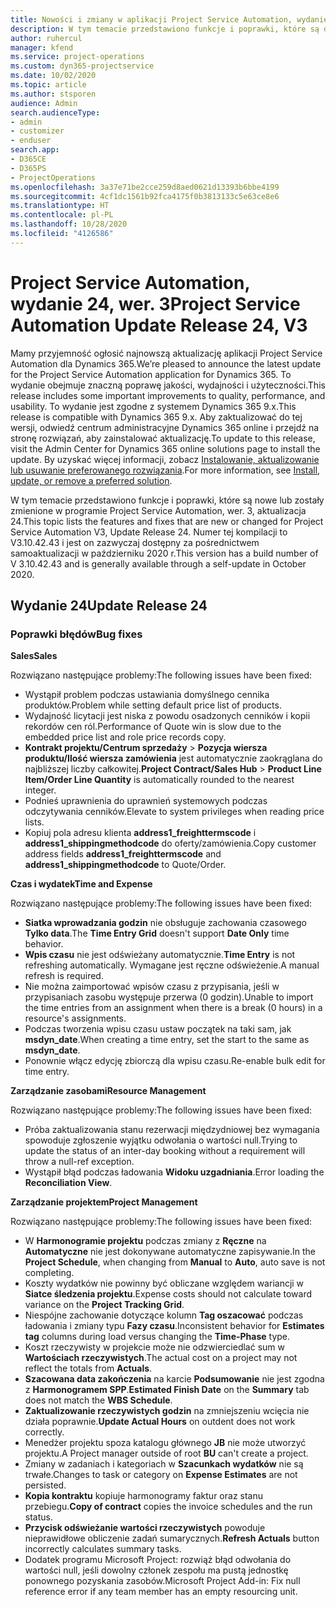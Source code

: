 ```yaml
---
title: Nowości i zmiany w aplikacji Project Service Automation, wydanie 24, wer. 3
description: W tym temacie przedstawiono funkcje i poprawki, które są dostępne w programie Project Service Automation, aktualizacja 24, wer. 3.
author: ruhercul
manager: kfend
ms.service: project-operations
ms.custom: dyn365-projectservice
ms.date: 10/02/2020
ms.topic: article
ms.author: stsporen
audience: Admin
search.audienceType:
- admin
- customizer
- enduser
search.app:
- D365CE
- D365PS
- ProjectOperations
ms.openlocfilehash: 3a37e71be2cce259d8aed0621d13393b6bbe4199
ms.sourcegitcommit: 4cf1dc1561b92fca4175f0b3813133c5e63ce8e6
ms.translationtype: HT
ms.contentlocale: pl-PL
ms.lasthandoff: 10/28/2020
ms.locfileid: "4126586"
---
```

# <a name="project-service-automation-update-release-24-v3"></a><span data-ttu-id="a0fb5-103">Project Service Automation, wydanie 24, wer. 3</span><span class="sxs-lookup"><span data-stu-id="a0fb5-103">Project Service Automation Update Release 24, V3</span></span>

<span data-ttu-id="a0fb5-104">Mamy przyjemność ogłosić najnowszą aktualizację aplikacji Project Service Automation dla Dynamics 365.</span><span class="sxs-lookup"><span data-stu-id="a0fb5-104">We’re pleased to announce the latest update for the Project Service Automation application for Dynamics 365.</span></span> <span data-ttu-id="a0fb5-105">To wydanie obejmuje znaczną poprawę jakości, wydajności i użyteczności.</span><span class="sxs-lookup"><span data-stu-id="a0fb5-105">This release includes some important improvements to quality, performance, and usability.</span></span> <span data-ttu-id="a0fb5-106">To wydanie jest zgodne z systemem Dynamics 365 9.x.</span><span class="sxs-lookup"><span data-stu-id="a0fb5-106">This release is compatible with Dynamics 365 9.x.</span></span> <span data-ttu-id="a0fb5-107">Aby zaktualizować do tej wersji, odwiedź centrum administracyjne Dynamics 365 online i przejdź na stronę rozwiązań, aby zainstalować aktualizację.</span><span class="sxs-lookup"><span data-stu-id="a0fb5-107">To update to this release, visit the Admin Center for Dynamics 365 online solutions page to install the update.</span></span> <span data-ttu-id="a0fb5-108">By uzyskać więcej informacji, zobacz [Instalowanie, aktualizowanie lub usuwanie preferowanego rozwiązania](https://docs.microsoft.com/power-platform/admin/install-remove-preferred-solution).</span><span class="sxs-lookup"><span data-stu-id="a0fb5-108">For more information, see [Install, update, or remove a preferred solution](https://docs.microsoft.com/power-platform/admin/install-remove-preferred-solution).</span></span>

<span data-ttu-id="a0fb5-109">W tym temacie przedstawiono funkcje i poprawki, które są nowe lub zostały zmienione w programie Project Service Automation, wer. 3, aktualizacja 24.</span><span class="sxs-lookup"><span data-stu-id="a0fb5-109">This topic lists the features and fixes that are new or changed for Project Service Automation V3, Update Release 24.</span></span> <span data-ttu-id="a0fb5-110">Numer tej kompilacji to V3.10.42.43 i jest on zazwyczaj dostępny za pośrednictwem samoaktualizacji w październiku 2020 r.</span><span class="sxs-lookup"><span data-stu-id="a0fb5-110">This version has a build number of V 3.10.42.43 and is generally available through a self-update in October 2020.</span></span>

## <a name="update-release-24"></a><span data-ttu-id="a0fb5-111">Wydanie 24</span><span class="sxs-lookup"><span data-stu-id="a0fb5-111">Update Release 24</span></span>

### <a name="bug-fixes"></a><span data-ttu-id="a0fb5-112">Poprawki błędów</span><span class="sxs-lookup"><span data-stu-id="a0fb5-112">Bug fixes</span></span>

<span data-ttu-id="a0fb5-113">**Sales**</span><span class="sxs-lookup"><span data-stu-id="a0fb5-113">**Sales**</span></span>

<span data-ttu-id="a0fb5-114">Rozwiązano następujące problemy:</span><span class="sxs-lookup"><span data-stu-id="a0fb5-114">The following issues have been fixed:</span></span>

- <span data-ttu-id="a0fb5-115">Wystąpił problem podczas ustawiania domyślnego cennika produktów.</span><span class="sxs-lookup"><span data-stu-id="a0fb5-115">Problem while setting default price list of products.</span></span>
- <span data-ttu-id="a0fb5-116">Wydajność licytacji jest niska z powodu osadzonych cenników i kopii rekordów cen ról.</span><span class="sxs-lookup"><span data-stu-id="a0fb5-116">Performance of Quote win is slow due to the embedded price list and role price records copy.</span></span>
- <span data-ttu-id="a0fb5-117">**Kontrakt projektu/Centrum sprzedaży** > **Pozycja wiersza produktu/Ilość wiersza zamówienia** jest automatycznie zaokrąglana do najbliższej liczby całkowitej.</span><span class="sxs-lookup"><span data-stu-id="a0fb5-117">**Project Contract/Sales Hub** > **Product Line Item/Order Line Quantity** is automatically rounded to the nearest integer.</span></span>
- <span data-ttu-id="a0fb5-118">Podnieś uprawnienia do uprawnień systemowych podczas odczytywania cenników.</span><span class="sxs-lookup"><span data-stu-id="a0fb5-118">Elevate to system privileges when reading price lists.</span></span>
- <span data-ttu-id="a0fb5-119">Kopiuj pola adresu klienta **address1_freighttermscode** i **address1_shippingmethodcode** do oferty/zamówienia.</span><span class="sxs-lookup"><span data-stu-id="a0fb5-119">Copy customer address fields **address1_freighttermscode** and **address1_shippingmethodcode** to Quote/Order.</span></span> 


<span data-ttu-id="a0fb5-120">**Czas i wydatek**</span><span class="sxs-lookup"><span data-stu-id="a0fb5-120">**Time and Expense**</span></span>

<span data-ttu-id="a0fb5-121">Rozwiązano następujące problemy:</span><span class="sxs-lookup"><span data-stu-id="a0fb5-121">The following issues have been fixed:</span></span>

- <span data-ttu-id="a0fb5-122">**Siatka wprowadzania godzin** nie obsługuje zachowania czasowego **Tylko data**.</span><span class="sxs-lookup"><span data-stu-id="a0fb5-122">The **Time Entry Grid** doesn't support **Date Only** time behavior.</span></span>
- <span data-ttu-id="a0fb5-123">**Wpis czasu** nie jest odświeżany automatycznie.</span><span class="sxs-lookup"><span data-stu-id="a0fb5-123">**Time Entry** is not refreshing automatically.</span></span> <span data-ttu-id="a0fb5-124">Wymagane jest ręczne odświeżenie.</span><span class="sxs-lookup"><span data-stu-id="a0fb5-124">A manual refresh is required.</span></span>
- <span data-ttu-id="a0fb5-125">Nie można zaimportować wpisów czasu z przypisania, jeśli w przypisaniach zasobu występuje przerwa (0 godzin).</span><span class="sxs-lookup"><span data-stu-id="a0fb5-125">Unable to import the time entries from an assignment when there is a break (0 hours) in a resource's assignments.</span></span>
- <span data-ttu-id="a0fb5-126">Podczas tworzenia wpisu czasu ustaw początek na taki sam, jak **msdyn_date**.</span><span class="sxs-lookup"><span data-stu-id="a0fb5-126">When creating a time entry, set the start to the same as **msdyn_date**.</span></span>
- <span data-ttu-id="a0fb5-127">Ponownie włącz edycję zbiorczą dla wpisu czasu.</span><span class="sxs-lookup"><span data-stu-id="a0fb5-127">Re-enable bulk edit for time entry.</span></span>

<span data-ttu-id="a0fb5-128">**Zarządzanie zasobami**</span><span class="sxs-lookup"><span data-stu-id="a0fb5-128">**Resource Management**</span></span>

<span data-ttu-id="a0fb5-129">Rozwiązano następujące problemy:</span><span class="sxs-lookup"><span data-stu-id="a0fb5-129">The following issues have been fixed:</span></span>

- <span data-ttu-id="a0fb5-130">Próba zaktualizowania stanu rezerwacji międzydniowej bez wymagania spowoduje zgłoszenie wyjątku odwołania o wartości null.</span><span class="sxs-lookup"><span data-stu-id="a0fb5-130">Trying to update the status of an inter-day booking without a requirement will throw a null-ref exception.</span></span>
- <span data-ttu-id="a0fb5-131">Wystąpił błąd podczas ładowania **Widoku uzgadniania**.</span><span class="sxs-lookup"><span data-stu-id="a0fb5-131">Error loading the **Reconciliation View**.</span></span>


<span data-ttu-id="a0fb5-132">**Zarządzanie projektem**</span><span class="sxs-lookup"><span data-stu-id="a0fb5-132">**Project Management**</span></span>

<span data-ttu-id="a0fb5-133">Rozwiązano następujące problemy:</span><span class="sxs-lookup"><span data-stu-id="a0fb5-133">The following issues have been fixed:</span></span>

- <span data-ttu-id="a0fb5-134">W **Harmonogramie projektu** podczas zmiany z **Ręczne** na **Automatyczne** nie jest dokonywane automatyczne zapisywanie.</span><span class="sxs-lookup"><span data-stu-id="a0fb5-134">In the **Project Schedule**, when changing from **Manual** to **Auto**, auto save is not completing.</span></span>
- <span data-ttu-id="a0fb5-135">Koszty wydatków nie powinny być obliczane względem wariancji w **Siatce śledzenia projektu**.</span><span class="sxs-lookup"><span data-stu-id="a0fb5-135">Expense costs should not calculate toward variance on the **Project Tracking Grid**.</span></span>
- <span data-ttu-id="a0fb5-136">Niespójne zachowanie dotyczące kolumn **Tag oszacować** podczas ładowania i zmiany typu **Fazy czasu**.</span><span class="sxs-lookup"><span data-stu-id="a0fb5-136">Inconsistent behavior for **Estimates tag** columns during load versus changing the **Time-Phase** type.</span></span>
- <span data-ttu-id="a0fb5-137">Koszt rzeczywisty w projekcie może nie odzwierciedlać sum w **Wartościach rzeczywistych**.</span><span class="sxs-lookup"><span data-stu-id="a0fb5-137">The actual cost on a project may not reflect the totals from **Actuals**.</span></span>
- <span data-ttu-id="a0fb5-138">**Szacowana data zakończenia** na karcie **Podsumowanie** nie jest zgodna z **Harmonogramem SPP**.</span><span class="sxs-lookup"><span data-stu-id="a0fb5-138">**Estimated Finish Date** on the **Summary** tab does not match the **WBS Schedule**.</span></span>
- <span data-ttu-id="a0fb5-139">**Zaktualizowanie rzeczywistych godzin** na zmniejszeniu wcięcia nie działa poprawnie.</span><span class="sxs-lookup"><span data-stu-id="a0fb5-139">**Update Actual Hours** on outdent does not work correctly.</span></span>
- <span data-ttu-id="a0fb5-140">Menedżer projektu spoza katalogu głównego **JB** nie może utworzyć projektu.</span><span class="sxs-lookup"><span data-stu-id="a0fb5-140">A Project manager outside of root **BU** can't create a project.</span></span>
- <span data-ttu-id="a0fb5-141">Zmiany w zadaniach i kategoriach w **Szacunkach wydatków** nie są trwałe.</span><span class="sxs-lookup"><span data-stu-id="a0fb5-141">Changes to task or category on **Expense Estimates** are not persisted.</span></span>
- <span data-ttu-id="a0fb5-142">**Kopia kontraktu** kopiuje harmonogramy faktur oraz stanu przebiegu.</span><span class="sxs-lookup"><span data-stu-id="a0fb5-142">**Copy of contract** copies the invoice schedules and the run status.</span></span>
- <span data-ttu-id="a0fb5-143">**Przycisk odświeżanie wartości rzeczywistych** powoduje nieprawidłowe obliczenie zadań sumarycznych.</span><span class="sxs-lookup"><span data-stu-id="a0fb5-143">**Refresh Actuals** button incorrectly calculates summary tasks.</span></span>
- <span data-ttu-id="a0fb5-144">Dodatek programu Microsoft Project: rozwiąż błąd odwołania do wartości null, jeśli dowolny członek zespołu ma pustą jednostkę ponownego pozyskania zasobów.</span><span class="sxs-lookup"><span data-stu-id="a0fb5-144">Microsoft Project Add-in: Fix null reference error if any team member has an empty resourcing unit.</span></span>

